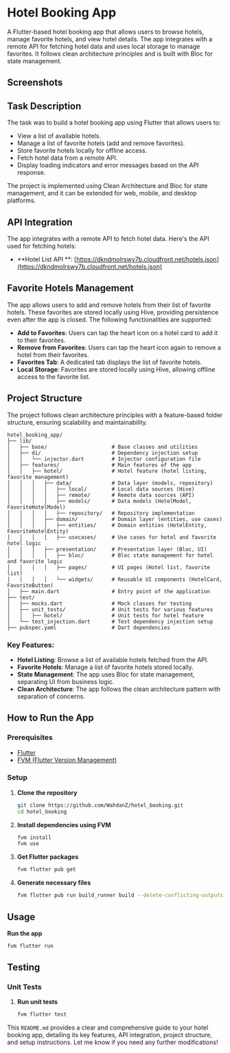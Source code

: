 # Hotel Booking App

A Flutter-based hotel booking app that allows users to browse hotels, manage favorite hotels, and view hotel details.
The app integrates with a remote API for fetching hotel data and uses local storage to manage favorites. It follows
clean architecture principles and is built with Bloc for state management.

## Screenshots

## Task Description

The task was to build a hotel booking app using Flutter that allows users to:

- View a list of available hotels.
- Manage a list of favorite hotels (add and remove favorites).
- Store favorite hotels locally for offline access.
- Fetch hotel data from a remote API.
- Display loading indicators and error messages based on the API response.

The project is implemented using Clean Architecture and Bloc for state management, and it can be extended for web,
mobile, and desktop platforms.

## API Integration

The app integrates with a remote API to fetch hotel data. Here's the API used for fetching hotels:

- **Hotel List API
  **: [https://dkndmolrswy7b.cloudfront.net/hotels.json](https://dkndmolrswy7b.cloudfront.net/hotels.json)

## Favorite Hotels Management

The app allows users to add and remove hotels from their list of favorite hotels. These favorites are stored locally
using Hive, providing persistence even after the app is closed. The following functionalities are supported:

- **Add to Favorites**: Users can tap the heart icon on a hotel card to add it to their favorites.
- **Remove from Favorites**: Users can tap the heart icon again to remove a hotel from their favorites.
- **Favorites Tab**: A dedicated tab displays the list of favorite hotels.
- **Local Storage**: Favorites are stored locally using Hive, allowing offline access to the favorite list.

## Project Structure

The project follows clean architecture principles with a feature-based folder structure, ensuring scalability and
maintainability.

```
hotel_booking_app/
├── lib/
│   ├── base/                     # Base classes and utilities
│   ├── di/                       # Dependency injection setup
│   │   └── injector.dart         # Injector configuration file
│   ├── features/                 # Main features of the app
│   │   ├── hotel/                # Hotel feature (hotel listing, favorite management)
│   │   │   ├── data/             # Data layer (models, repository)
│   │   │   │   ├── local/        # Local data sources (Hive)
│   │   │   │   ├── remote/       # Remote data sources (API)
│   │   │   │   ├── models/       # Data models (HotelModel, FavoriteHotelModel)
│   │   │   │   ├── repository/   # Repository implementation
│   │   │   ├── domain/           # Domain layer (entities, use cases)
│   │   │   │   ├── entities/     # Domain entities (HotelEntity, FavoriteHotelEntity)
│   │   │   │   ├── usecases/     # Use cases for hotel and favorite hotel logic
│   │   │   ├── presentation/     # Presentation layer (Bloc, UI)
│   │   │   │   ├── bloc/         # Bloc state management for hotel and favorite logic
│   │   │   │   ├── pages/        # UI pages (Hotel list, favorite list)
│   │   │   │   └── widgets/      # Reusable UI components (HotelCard, FavoriteButton)
│   ├── main.dart                 # Entry point of the application
├── test/
│   ├── mocks.dart                # Mock classes for testing
│   ├── unit_tests/               # Unit tests for various features
│   │   ├── hotel/                # Unit tests for hotel feature
│   └── test_injection.dart       # Test dependency injection setup
├── pubspec.yaml                  # Dart dependencies
```

### Key Features:

- **Hotel Listing**: Browse a list of available hotels fetched from the API.
- **Favorite Hotels**: Manage a list of favorite hotels stored locally.
- **State Management**: The app uses Bloc for state management, separating UI from business logic.
- **Clean Architecture**: The app follows the clean architecture pattern with separation of concerns.

## How to Run the App

### Prerequisites

- [Flutter](https://flutter.dev/docs/get-started/install)
- [FVM (Flutter Version Management)](https://fvm.app/documentation/getting-started/installation)

### Setup

1. **Clone the repository**
    ```bash
    git clone https://github.com/WahdanZ/hotel_booking.git
    cd hotel_booking
    ```

2. **Install dependencies using FVM**
    ```bash
    fvm install
    fvm use
    ```

3. **Get Flutter packages**
    ```bash
    fvm flutter pub get
    ```

4. **Generate necessary files**
    ```bash
    fvm flutter pub run build_runner build --delete-conflicting-outputs
    ```

## Usage

**Run the app**

```bash
fvm flutter run
```

## Testing

### Unit Tests

1. **Run unit tests**
    ```bash
    fvm flutter test
    ```

This `README.md` provides a clear and comprehensive guide to your hotel booking app, detailing its key features, API
integration, project structure, and setup instructions. Let me know if you need any further modifications!